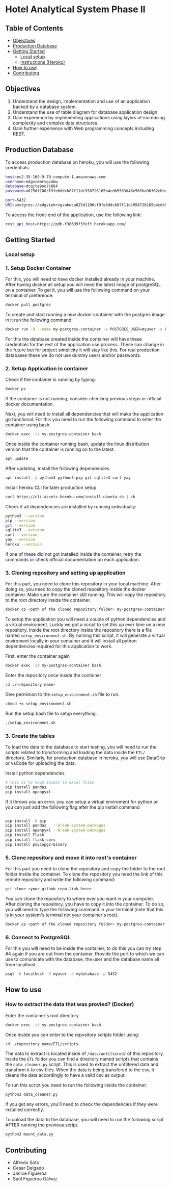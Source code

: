 # Hotel Analytical System Phase II

## Table of Contents
- [Objectives](#objectives)
- [Production Database](#production-Database)
- [Getting Started](#getting-started)
  - [Local setup](#local-setup)
  - [Instructions (Heroku)](#instructions-heroku)
- [How to use](#How-to-use)
- [Contributing](#contributing)

## Objectives
1. Understand the design, implementation and use of an application backed by a database system. 
2. Understand the use of table diagram for database application design. 
3. Gain experience by implementing applications using layers of increasing complexity and complex data structures.
4. Gain further experience with Web programming concepts including REST. 

## Production Database

To access production database on heroku, you will use the following credentials:
```bash
host=ec2-35-169-9-79.compute-1.amazonaws.com
username=edgviemrvgvubw
database=dcqjte9oo7j864
password=a625d1106cf9fe6ddcb87f11dc958726165b4cdb5563d46e56fba96f62cbbd1f

port=5432
URI=postgres://edgviemrvgvubw:a625d1106cf9fe6ddcb87f11dc958726165b4cdb5563d46e56fba96f62cbbd1f@ec2-35-169-9-79.compute-1.amazonaws.com:5432/dcqjte9oo7j864
```

To access the front-end of the application, use the following link:
```bash
rest_api_host=https://pdb-f386d9f3feff.herokuapp.com/
```

## Getting Started

### Local setup

### 1. Setup Docker Container
For this, you will need to have docker installed already in your machine. After having docker all setup
you will need the latest image of postgreSQL on a container. To get it, you will use the following command
on your terminal of preference:

```bash
docker pull postgres
```

To create and start running a new docker container with the postgres image in it run the following command:
```bash
docker run -d --name my-postgres-container -e POSTGRES_USER=myuser -e POSTGRES_PASSWORD=mypassword -e POSTGRES_DB=mydatabase -p 5432:5432 postgres
```
For this the database created inside the container will have these credentials for the rest of the application use process.
These can change in the future but for project simplicity it will stay like this. For real production databases these we do not 
use dummy users and/or passwords.

### 2. Setup Application in container
Check if the container is running by typing:
```bash
docker ps
```
If the container is not running, consider checking previous steps or official docker documentation.

Next, you will need to install all dependencies that will make the application go functional.
For this you need to run the following command to enter the container using bash.
```bash
docker exec -it my-postgres-container bash
```

Once inside the container running bash, update the linux distribution version that the container is running on to the latest.
```bash
apt update
```

After updating, install the following dependencies
```bash
apt install -y python3 python3-pip git sqlite3 curl yay
```

Install heroku CLI for later production setup
```bash
curl https://cli-assets.heroku.com/install-ubuntu.sh | sh 
```

Check if all dependencies are installed by running individually:
```bash
python3 --version 
pip --version
git --version
sqlite3 --version 
curl --version 
yay --version 
heroku --version 
```
If one of these did not got installed inside the container, retry the commands or check official documentation
on each application.

### 3. Cloning repository and setting up application
For this part, you need to clone this repository in your local machine. After doing so, you need to copy the
cloned repository inside the docker container. Make sure the container still running.
This will copy the repository to the root directory inside the container.
```bash
docker cp <path of the cloned repository folder> my-postgres-container:/
```

To setup the application you will need a couple of python dependencies and a virtual enviroment. Luckly we got a
script to set this up ever time on a new repository. Inside the root directory inside the repository there is a file
named `setup_environment.sh`. By running this script, it will generate a virtual enviroment locally in your container and it will
install all python dependencies required for this application to work.

First, enter the container again
```bash
docker exec -it my-postgres-container bash
```
Enter the repository once inside the container
```bash
cd ./<repository name>
```
Give permision to the `setup_environment.sh` file to run.
```bash
chmod +x setup_environment.sh
```
Run the setup bash file to setup everything.
```bash
./setup_environment.sh
```

### 3. Create the tables
To load the data to the database to start testing, you will need to run the scripts related to transforming and
loading the data inside the `ETL/` directory. Similarly, for production database in heroku, you will use DataGrip or
vsCode for uploading the data.

Install python dependencies
```bash
# this is to have access to excel files
pip install pandas   
pip install openpyxl
```

If it throws you an error, you can setup a virtual enviroment for python
or you can just add the following flag after the pip install command
```bash

pip install -U pip
pip install pandas   --break-system-packages
pip install openpyxl --break-system-packages
pip install Flask
pip install flask-cors
pip install psycopg2-binary
```

### 5. Clone repository and move it into root's container
For this part you need to clone the repository and copy the folder to the root folder inside the container.
To clone the repository you need the link of this remote repository and write the following command:
```bash
git clone <your_github_repo_link_here>
```
You can clone the repository to where ever you want in your computer. After cloning the repository, you have to copy it into
the container. To do so, you will need to type the following command in your terminal (note that this is in your system's terminal
not your container's root).
```bash
docker cp <path of the cloned repository folder> my-postgres-container:/
```

### 6. Connect to PostgreSQL
For this you will need to be inside the container, to do this you can try step #4 again if you are out
from the container. Provide the port to which we can use to comunicate with the database, the user and
the database name all from localhost.
```bash
psql -h localhost -U myuser -d mydatabase -p 5432
```

## How to use

### How to extract the data that was provied? (Docker)

Enter the container's root directory
```bash
docker exec -it my-postgres-container bash
```
Once inside you can enter to the repository scripts folder using:
```bash
cd ./repository_name/ETL/scripts
```

The data to extract is located inside of `/data/unfiltered/` of this repository. 
Inside the `ETL` folder you can find a directory named scripts that contains the
`data_cleaner.py` script. This is used to extract the unfiltered data and transform
it to csv files. When the data is being transfered to the csv, it cleans the data
accordingly to have a valid csv as output.

To run this script you need to run the following inside the container:
```bash
python3 data_cleaner.py
```
If you get any errors, you'll need to check the dependencies if they were installed correctly.

To upload the data to the database, you will need to run the following script AFTER
running the previous script.
```bash
python3 mount_data.py
```

## Contributing
- Alfredo Soto
- Cesar Delgado
- Janice Figueroa
- Saúl Figueroa Gálvez